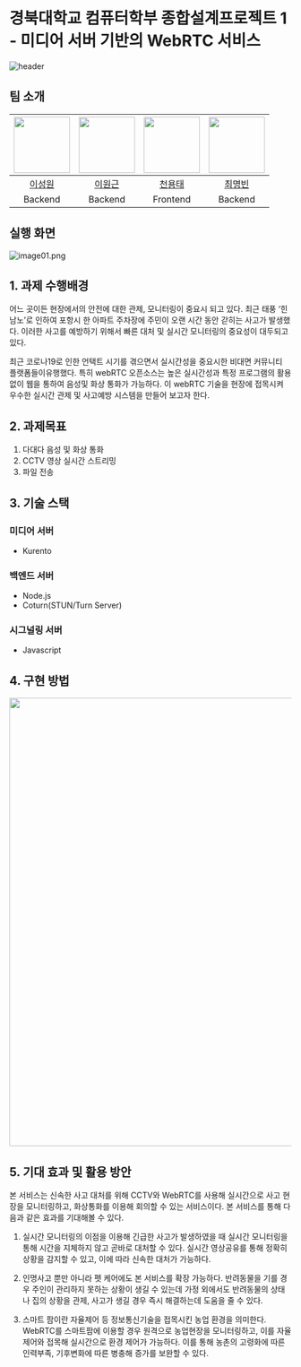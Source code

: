 # 경북대학교 컴퓨터학부 종합설계프로젝트 1 - 미디어 서버 기반의 WebRTC 서비스

![header](https://capsule-render.vercel.app/api?type=rounded&color=a8d5eb&height=200&section=header&text=미디어서버%20기반의%20WebRTC%20서비스&fontAlignY=45&desc=경북대학교%20컴퓨터학부%20종합설계프로젝트%201&descAlignY=65&fontSize=50&fontColor=363636&animation=fadeIn)


## 팀 소개
| [<img src="https://github.com/poi933.png" width="100px">](https://github.com/poi933) | [<img src="https://github.com/LeeWongeun.png" width="100px">](https://github.com/LeeWongeun) | [<img src="https://github.com/yongtaecheon.png" width="100px">](https://github.com/whyyhyh) | [<img src="https://github.com/choimyungbin.png" width="100px">](https://github.com/choimyungbin) |
| :-----: | :-----: | :-----: | :-----: |
| [이성원](https://github.com/poi933) | [이원근](https://github.com/LeeWongeun) | [천용태](https://github.com/yongtaecheon) | [최명빈](https://github.com/choimyungbin) |
|Backend|Backend|Frontend|Backend|

## 실행 화면
![image01.png](https://s3-us-west-2.amazonaws.com/secure.notion-static.com/75263000-d2f4-4607-9a7e-1882681fca2e/image01.png)

## 1. 과제 수행배경
어느 곳이든 현장에서의 안전에 대한 관제, 모니터링이 중요시 되고 있다. 최근 태풍 ‘힌남노’로 인하여 포항시 한 아파트 주차장에 주민이 오랜 시간 동안 갇히는 사고가 발생했다. 이러한 사고를 예방하기 위해서 빠른 대처 및 실시간 모니터링의 중요성이 대두되고 있다.

최근 코로나19로 인한 언택트 시기를 겪으면서 실시간성을 중요시한 비대면 커뮤니티 플랫폼들이유행했다. 특히 webRTC 오픈소스는 높은 실시간성과 특정 프로그램의 활용없이 웹을 통하여 음성및 화상 통화가 가능하다. 이 webRTC 기술을 현장에 접목시켜 우수한 실시간 관제 및 사고예방 시스템을 만들어 보고자 한다.

## 2. 과제목표
1. 다대다 음성 및 화상 통화
2. CCTV 영상 실시간 스트리밍
3. 파일 전송

## 3. 기술 스택
### 미디어 서버
- Kurento
### 백엔드 서버
- Node.js
- Coturn(STUN/Turn Server)
### 시그널링 서버
- Javascript

## 4. 구현 방법
<img width="800" src="https://github.com/yongtaecheon/KNU_webRTC/assets/71762087/a9381103-ac7d-4b6f-a86e-847e7ad634ec">

## 5. 기대 효과 및 활용 방안
본 서비스는 신속한 사고 대처를 위해 CCTV와 WebRTC를 사용해 실시간으로 사고 현장을 모니터링하고, 화상통화를 이용해 회의할 수 있는 서비스이다. 본 서비스를 통해 다음과 같은 효과를 기대해볼 수 있다.

1) 실시간 모니터링의 이점을 이용해 긴급한 사고가 발생하였을 때 실시간 모니터링을 통해 시간을 지체하지 않고 곧바로 대처할 수 있다. 실시간 영상공유를 통해 정확히 상황을 감지할 수 있고, 이에 따라 신속한 대처가 가능하다.

2) 인명사고 뿐만 아니라 펫 케어에도 본 서비스를 확장 가능하다. 반려동물을 기를 경우 주인이 관리하지 못하는 상황이 생길 수 있는데 가정 외에서도 반려동물의 상태나 집의 상황을 관제, 사고가 생길 경우 즉시 해결하는데 도움을 줄 수 있다.

3) 스마트 팜이란 자율제어 등 정보통신기술을 접목시킨 농업 환경을 의미한다. WebRTC를 스마트팜에 이용할 경우 원격으로 농업현장을 모니터링하고, 이를 자율 제어와 접목해 실시간으로 환경 제어가 가능하다. 이를 통해 농촌의 고령화에 따른 인력부족, 기후변화에 따른 병충해 증가를 보완할 수 있다.
